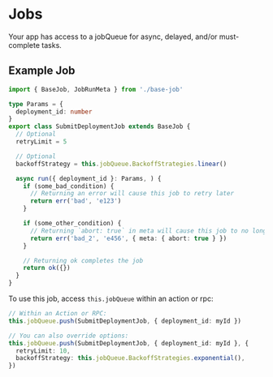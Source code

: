 # Jobs

Your app has access to a jobQueue for async, delayed, and/or must-complete tasks.

## Example Job

```ts
import { BaseJob, JobRunMeta } from './base-job'

type Params = {
  deployment_id: number
}
export class SubmitDeploymentJob extends BaseJob {
  // Optional
  retryLimit = 5

  // Optional
  backoffStrategy = this.jobQueue.BackoffStrategies.linear()

  async run({ deployment_id }: Params, ) {
    if (some_bad_condition) {
      // Returning an error will cause this job to retry later
      return err('bad', 'e123')
    }

    if (some_other_condition) {
      // Returning `abort: true` in meta will cause this job to no longer be retried.
      return err('bad_2', 'e456', { meta: { abort: true } })
    }

    // Returning ok completes the job
    return ok({})
  }
}
```

To use this job, access `this.jobQueue` within an action or rpc:

```ts
// Within an Action or RPC:
this.jobQueue.push(SubmitDeploymentJob, { deployment_id: myId })

// You can also override options:
this.jobQueue.push(SubmitDeploymentJob, { deployment_id: myId }, {
  retryLimit: 10,
  backoffStrategy: this.jobQueue.BackoffStrategies.exponential(),
})
```
